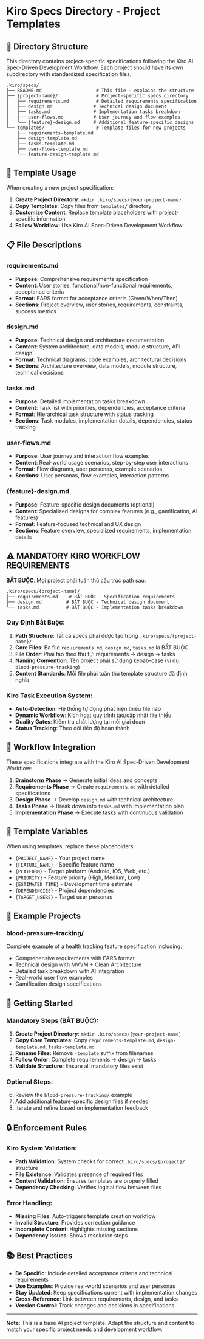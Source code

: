 # Kiro Specs Directory - Project Templates

## 📁 Directory Structure

This directory contains project-specific specifications following the Kiro AI Spec-Driven Development Workflow. Each project should have its own subdirectory with standardized specification files.

```
.kiro/specs/
├── README.md                    # This file - explains the structure
├── {project-name}/              # Project-specific specs directory
│   ├── requirements.md          # Detailed requirements specification
│   ├── design.md               # Technical design document
│   ├── tasks.md                # Implementation tasks breakdown
│   ├── user-flows.md           # User journey and flow examples
│   └── {feature}-design.md     # Additional feature-specific designs
└── templates/                   # Template files for new projects
    ├── requirements-template.md
    ├── design-template.md
    ├── tasks-template.md
    ├── user-flows-template.md
    └── feature-design-template.md
```

## 🎯 Template Usage

When creating a new project specification:

1. **Create Project Directory**: `mkdir .kiro/specs/{your-project-name}`
2. **Copy Templates**: Copy files from `templates/` directory
3. **Customize Content**: Replace template placeholders with project-specific information
4. **Follow Workflow**: Use Kiro AI Spec-Driven Development Workflow

## 📋 File Descriptions

### requirements.md

- **Purpose**: Comprehensive requirements specification
- **Content**: User stories, functional/non-functional requirements, acceptance criteria
- **Format**: EARS format for acceptance criteria (Given/When/Then)
- **Sections**: Project overview, user stories, requirements, constraints, success metrics

### design.md

- **Purpose**: Technical design and architecture documentation
- **Content**: System architecture, data models, module structure, API design
- **Format**: Technical diagrams, code examples, architectural decisions
- **Sections**: Architecture overview, data models, module structure, technical decisions

### tasks.md

- **Purpose**: Detailed implementation tasks breakdown
- **Content**: Task list with priorities, dependencies, acceptance criteria
- **Format**: Hierarchical task structure with status tracking
- **Sections**: Task modules, implementation details, dependencies, status tracking

### user-flows.md

- **Purpose**: User journey and interaction flow examples
- **Content**: Real-world usage scenarios, step-by-step user interactions
- **Format**: Flow diagrams, user personas, example scenarios
- **Sections**: User personas, flow examples, interaction patterns

### {feature}-design.md

- **Purpose**: Feature-specific design documents (optional)
- **Content**: Specialized designs for complex features (e.g., gamification, AI features)
- **Format**: Feature-focused technical and UX design
- **Sections**: Feature overview, specialized requirements, implementation details

## ⚠️ MANDATORY KIRO WORKFLOW REQUIREMENTS

**BẮT BUỘC**: Mọi project phải tuân thủ cấu trúc path sau:

```
.kiro/specs/{project-name}/
├── requirements.md    # BẮT BUỘC - Specification requirements
├── design.md         # BẮT BUỘC - Technical design document
└── tasks.md          # BẮT BUỘC - Implementation tasks breakdown
```

### Quy Định Bắt Buộc:

1. **Path Structure**: Tất cả specs phải được tạo trong `.kiro/specs/{project-name}/`
2. **Core Files**: Ba file `requirements.md`, `design.md`, `tasks.md` là BẮT BUỘC
3. **File Order**: Phải tạo theo thứ tự: requirements → design → tasks
4. **Naming Convention**: Tên project phải sử dụng kebab-case (ví dụ: `blood-pressure-tracking`)
5. **Content Standards**: Mỗi file phải tuân thủ template structure đã định nghĩa

### Kiro Task Execution System:

- **Auto-Detection**: Hệ thống tự động phát hiện thiếu file nào
- **Dynamic Workflow**: Kích hoạt quy trình tạo/cập nhật file thiếu
- **Quality Gates**: Kiểm tra chất lượng tại mỗi giai đoạn
- **Status Tracking**: Theo dõi tiến độ hoàn thành

## 🔄 Workflow Integration

These specifications integrate with the Kiro AI Spec-Driven Development Workflow:

1. **Brainstorm Phase** → Generate initial ideas and concepts
2. **Requirements Phase** → Create `requirements.md` with detailed specifications
3. **Design Phase** → Develop `design.md` with technical architecture
4. **Tasks Phase** → Break down into `tasks.md` with implementation plan
5. **Implementation Phase** → Execute tasks with continuous validation

## 📝 Template Variables

When using templates, replace these placeholders:

- `{PROJECT_NAME}` - Your project name
- `{FEATURE_NAME}` - Specific feature name
- `{PLATFORM}` - Target platform (Android, iOS, Web, etc.)
- `{PRIORITY}` - Feature priority (High, Medium, Low)
- `{ESTIMATED_TIME}` - Development time estimate
- `{DEPENDENCIES}` - Project dependencies
- `{TARGET_USERS}` - Target user personas

## 🎨 Example Projects

### blood-pressure-tracking/

Complete example of a health tracking feature specification including:

- Comprehensive requirements with EARS format
- Technical design with MVVM + Clean Architecture
- Detailed task breakdown with AI integration
- Real-world user flow examples
- Gamification design specifications

## 🚀 Getting Started

### Mandatory Steps (BẮT BUỘC):

1. **Create Project Directory**: `mkdir .kiro/specs/{your-project-name}`
2. **Copy Core Templates**: Copy `requirements-template.md`, `design-template.md`, `tasks-template.md`
3. **Rename Files**: Remove `-template` suffix from filenames
4. **Follow Order**: Complete requirements → design → tasks
5. **Validate Structure**: Ensure all mandatory files exist

### Optional Steps:

6. Review the `blood-pressure-tracking/` example
7. Add additional feature-specific design files if needed
8. Iterate and refine based on implementation feedback

## 🔒 Enforcement Rules

### Kiro System Validation:

- **Path Validation**: System checks for correct `.kiro/specs/{project}/` structure
- **File Existence**: Validates presence of required files
- **Content Validation**: Ensures templates are properly filled
- **Dependency Checking**: Verifies logical flow between files

### Error Handling:

- **Missing Files**: Auto-triggers template creation workflow
- **Invalid Structure**: Provides correction guidance
- **Incomplete Content**: Highlights missing sections
- **Dependency Issues**: Shows resolution steps

## 📚 Best Practices

- **Be Specific**: Include detailed acceptance criteria and technical requirements
- **Use Examples**: Provide real-world scenarios and user personas
- **Stay Updated**: Keep specifications current with implementation changes
- **Cross-Reference**: Link between requirements, design, and tasks
- **Version Control**: Track changes and decisions in specifications

---

**Note**: This is a base AI project template. Adapt the structure and content to match your specific project needs and development workflow.
